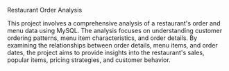 Restaurant Order Analysis

This project involves a comprehensive analysis of a restaurant's order and menu data using MySQL. The analysis focuses on understanding customer ordering patterns, menu item characteristics, and order details. By examining the relationships between order details, menu items, and order dates, the project aims to provide insights into the restaurant's sales, popular items, pricing strategies, and customer behavior.
